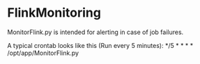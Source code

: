 # FlinkMonitoring

MonitorFlink.py is intended for alerting in case of job failures.

A typical crontab looks like this (Run every 5 minutes):
*/5 * * * * /opt/app/MonitorFlink.py


